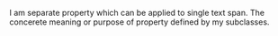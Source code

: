 I am separate property which can be applied to single text span.
The concerete meaning or purpose of property defined by my subclasses.